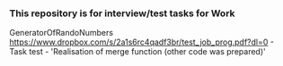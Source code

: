 ### This repository is for interview/test tasks for Work

  GeneratorOfRandoNumbers https://www.dropbox.com/s/2a1s6rc4qadf3br/test_job_prog.pdf?dl=0   - Task
  test - 'Realisation of merge function (other code was prepared)'
